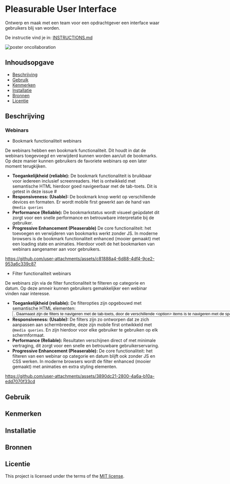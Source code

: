 # Pleasurable User Interface

Ontwerp en maak met een team voor een opdrachtgever een interface waar gebruikers blij van worden.

De instructie vind je in: [INSTRUCTIONS.md](https://github.com/fdnd-task/pleasurable-ui/blob/main/docs/INSTRUCTIONS.md)

![poster oncollaboration](https://github.com/user-attachments/assets/a2db428b-6a3f-41c6-853d-abf2109516d5)


## Inhoudsopgave

  * [Beschrijving](#beschrijving)
  * [Gebruik](#gebruik)
  * [Kenmerken](#kenmerken)
  * [Installatie](#installatie)
  * [Bronnen](#bronnen)
  * [Licentie](#licentie)

## Beschrijving
<!-- Bij Beschrijving staat kort beschreven wat voor project het is en wat je hebt gemaakt -->
<!-- Voeg een mooie poster visual toe 📸 -->
<!-- Voeg een link toe naar Github Pages 🌐-->

### Webinars
- Bookmark functionaliteit webinars

De webinars hebben een bookmark functionaliteit. Dit houdt in dat de webinars toegevoegd en verwijderd kunnen worden aan/uit de bookmarks. Op deze manier kunnen gebruikers de favoriete webinars op een later moment terugkijken.

- **Toegankelijkheid (reliable):** De bookmark functionaliteit is bruikbaar voor iedereen inclusief screenreaders. Het is ontwikkeld met semantische HTML hierdoor goed navigeerbaar met de tab-toets. Dit is getest in deze issue #
- **Responsiveness: (Usable):** De bookmark knop werkt op verschillende devices en formaten. Er wordt mobile first gewerkt aan de hand van `@media queries`
- **Performance (Reliable):** De bookmarkstatus wordt visueel geüpdatet dit zorgt voor een snelle performance en betrouwbare interpretatie bij de gebruiker.
- **Progressive Enhancement (Pleaserable)** De core functionaliteit: het toevoegen en verwijderen van bookmarks werkt zonder JS. In moderne browsers is de bookmark functionaliteit enhanced (mooier gemaakt) met een loading state en animaties. Hierdoor voelt de het bookmarken van webinars aangenamer aan voor gebruikers.

https://github.com/user-attachments/assets/c81888a4-6d88-4df4-9ce2-953a6c339c87

- Filter functionaliteit webinars

De webinars zijn via de filter functionaliteit te filteren op categorie en datum. Op deze amneir kunnen gebruikers gemakkelijker een webinar vinden naar interesse.

- **Toegankelijkheid (reliable):** De filteropties zijn opgebouwd met semantische HTML elementen: <select> en <option>. Daarnaast zijn de filters te navigeren met de tab-toets, door de verschillende `<option>` items is te navigeren met de spatie-toets. 
- **Responsiveness: (Usable):** De filters zijn zo ontworpen dat ze zich aanpassen aan schermbreedte, deze zijn mobile first ontwikkeld met `@media queries`. En zijn hierdoor voor elke gebruiker te gebruiken op elk schermformaat.
- **Performance (Reliable):** Resultaten verschijnen direct of met minimale vertraging, dit zorgt voor een snelle en betrouwbare gebruikerservaring.
- **Progressive Enhancement (Pleaserable):** De core functionaliteit: het filteren van een webinar op categorie en datum blijft ook zonder JS en CSS werken. In moderne browsers wordt de filter enhanced (mooier gemaakt) met animaties en extra styling elementen.

https://github.com/user-attachments/assets/3890dc21-2800-4a6a-b10a-edd7070f33cd

## Gebruik
<!-- Bij Gebruik staat de user story, hoe het werkt en wat je er mee kan. -->

## Kenmerken
<!-- Bij Kenmerken staat welke technieken zijn gebruikt en hoe. Wat is de HTML structuur? Wat zijn de belangrijkste dingen in CSS? Wat is er met JS gedaan en hoe? Misschien heb je iets met NodeJS gedaan, of heb je een framwork of library gebruikt? -->

## Installatie
<!-- Bij Instalatie staat hoe een andere developer aan jouw repo kan werken -->

## Bronnen

## Licentie

This project is licensed under the terms of the [MIT license](./LICENSE).
